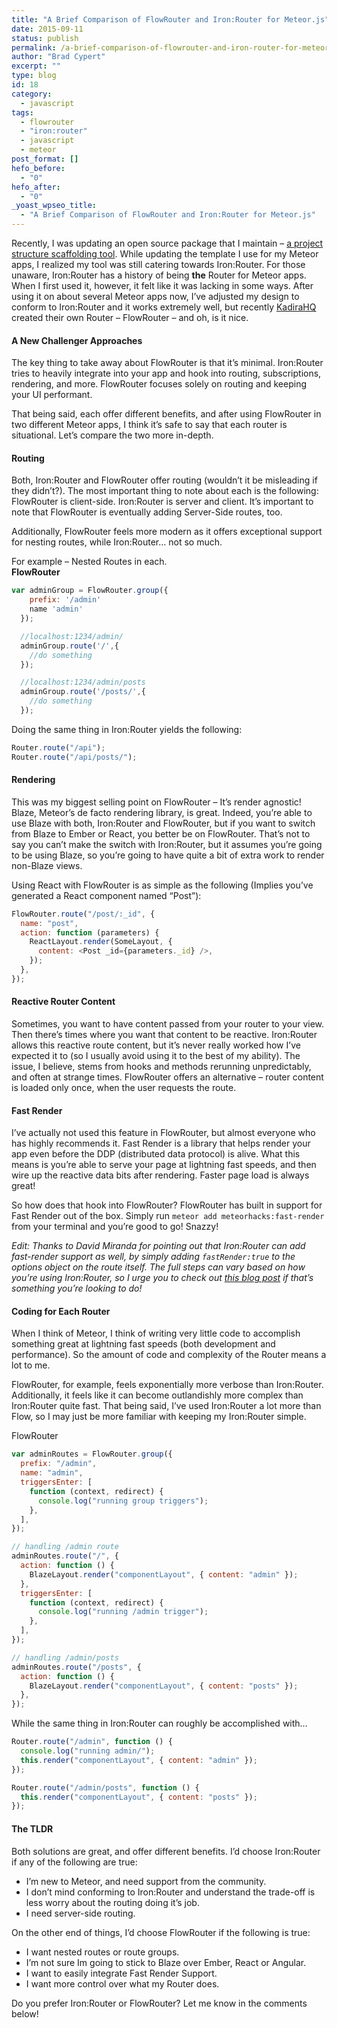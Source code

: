 ```yaml
---
title: "A Brief Comparison of FlowRouter and Iron:Router for Meteor.js"
date: 2015-09-11
status: publish
permalink: /a-brief-comparison-of-flowrouter-and-iron-router-for-meteor-js
author: "Brad Cypert"
excerpt: ""
type: blog
id: 18
category:
  - javascript
tags:
  - flowrouter
  - "iron:router"
  - javascript
  - meteor
post_format: []
hefo_before:
  - "0"
hefo_after:
  - "0"
_yoast_wpseo_title:
  - "A Brief Comparison of FlowRouter and Iron:Router for Meteor.js"
---
```


Recently, I was updating an open source package that I maintain – [a project structure scaffolding tool](http://www.github.com/bradcypert/ignite). While updating the template I use for my Meteor apps, I realized my tool was still catering towards Iron:Router. For those unaware, Iron:Router has a history of being **the** Router for Meteor apps. When I first used it, however, it felt like it was lacking in some ways. After using it on about several Meteor apps now, I’ve adjusted my design to conform to Iron:Router and it works extremely well, but recently [KadiraHQ](http://www.kadira.io) created their own Router – FlowRouter – and oh, is it nice.

#### A New Challenger Approaches

The key thing to take away about FlowRouter is that it’s minimal. Iron:Router tries to heavily integrate into your app and hook into routing, subscriptions, rendering, and more. FlowRouter focuses solely on routing and keeping your UI performant.

That being said, each offer different benefits, and after using FlowRouter in two different Meteor apps, I think it’s safe to say that each router is situational. Let’s compare the two more in-depth.

#### Routing

Both, Iron:Router and FlowRouter offer routing (wouldn’t it be misleading if they didn’t?). The most important thing to note about each is the following: FlowRouter is client-side. Iron:Router is server and client. It’s important to note that FlowRouter is eventually adding Server-Side routes, too.

Additionally, FlowRouter feels more modern as it offers exceptional support for nesting routes, while Iron:Router… not so much.

For example – Nested Routes in each.  
**FlowRouter**

```javascript
var adminGroup = FlowRouter.group({
    prefix: '/admin'
    name 'admin'
  });

  //localhost:1234/admin/
  adminGroup.route('/',{
    //do something
  });

  //localhost:1234/admin/posts
  adminGroup.route('/posts/',{
    //do something
  });

```

Doing the same thing in Iron:Router yields the following:

```javascript
Router.route("/api");
Router.route("/api/posts/");
```

#### Rendering

This was my biggest selling point on FlowRouter – It’s render agnostic! Blaze, Meteor’s de facto rendering library, is great. Indeed, you’re able to use Blaze with both, Iron:Router and FlowRouter, but if you want to switch from Blaze to Ember or React, you better be on FlowRouter. That’s not to say you can’t make the switch with Iron:Router, but it assumes you’re going to be using Blaze, so you’re going to have quite a bit of extra work to render non-Blaze views.

Using React with FlowRouter is as simple as the following (Implies you’ve generated a React component named “Post”):

```javascript
FlowRouter.route("/post/:_id", {
  name: "post",
  action: function (parameters) {
    ReactLayout.render(SomeLayout, {
      content: <Post _id={parameters._id} />,
    });
  },
});
```

#### Reactive Router Content

Sometimes, you want to have content passed from your router to your view. Then there’s times where you want that content to be reactive. Iron:Router allows this reactive route content, but it’s never really worked how I’ve expected it to (so I usually avoid using it to the best of my ability). The issue, I believe, stems from hooks and methods rerunning unpredictably, and often at strange times. FlowRouter offers an alternative – router content is loaded only once, when the user requests the route.

#### Fast Render

I’ve actually not used this feature in FlowRouter, but almost everyone who has highly recommends it. Fast Render is a library that helps render your app even before the DDP (distributed data protocol) is alive. What this means is you’re able to serve your page at lightning fast speeds, and then wire up the reactive data bits after rendering. Faster page load is always great!

So how does that hook into FlowRouter? FlowRouter has built in support for Fast Render out of the box. Simply run `meteor add meteorhacks:fast-render` from your terminal and you’re good to go! Snazzy!

_Edit: Thanks to David Miranda for pointing out that Iron:Router can add fast-render support as well, by simply adding `fastRender:true` to the options object on the route itself. The full steps can vary based on how you’re using Iron:Router, so I urge you to check out [this blog post](https://meteorhacks.com/fast-render/iron-router-support/) if that’s something you’re looking to do!_

#### Coding for Each Router

When I think of Meteor, I think of writing very little code to accomplish something great at lightning fast speeds (both development and performance). So the amount of code and complexity of the Router means a lot to me.

FlowRouter, for example, feels exponentially more verbose than Iron:Router. Additionally, it feels like it can become outlandishly more complex than Iron:Router quite fast. That being said, I’ve used Iron:Router a lot more than Flow, so I may just be more familiar with keeping my Iron:Router simple.

FlowRouter

```javascript
var adminRoutes = FlowRouter.group({
  prefix: "/admin",
  name: "admin",
  triggersEnter: [
    function (context, redirect) {
      console.log("running group triggers");
    },
  ],
});

// handling /admin route
adminRoutes.route("/", {
  action: function () {
    BlazeLayout.render("componentLayout", { content: "admin" });
  },
  triggersEnter: [
    function (context, redirect) {
      console.log("running /admin trigger");
    },
  ],
});

// handling /admin/posts
adminRoutes.route("/posts", {
  action: function () {
    BlazeLayout.render("componentLayout", { content: "posts" });
  },
});
```

While the same thing in Iron:Router can roughly be accomplished with…

```javascript
Router.route("/admin", function () {
  console.log("running admin/");
  this.render("componentLayout", { content: "admin" });
});

Router.route("/admin/posts", function () {
  this.render("componentLayout", { content: "posts" });
});
```

#### The TLDR

Both solutions are great, and offer different benefits. I’d choose Iron:Router if any of the following are true:

- I’m new to Meteor, and need support from the community.
- I don’t mind conforming to Iron:Router and understand the trade-off is less worry about the routing doing it’s job.
- I need server-side routing.

On the other end of things, I’d choose FlowRouter if the following is true:

- I want nested routes or route groups.
- I’m not sure Im going to stick to Blaze over Ember, React or Angular.
- I want to easily integrate Fast Render Support.
- I want more control over what my Router does.

Do you prefer Iron:Router or FlowRouter? Let me know in the comments below!
